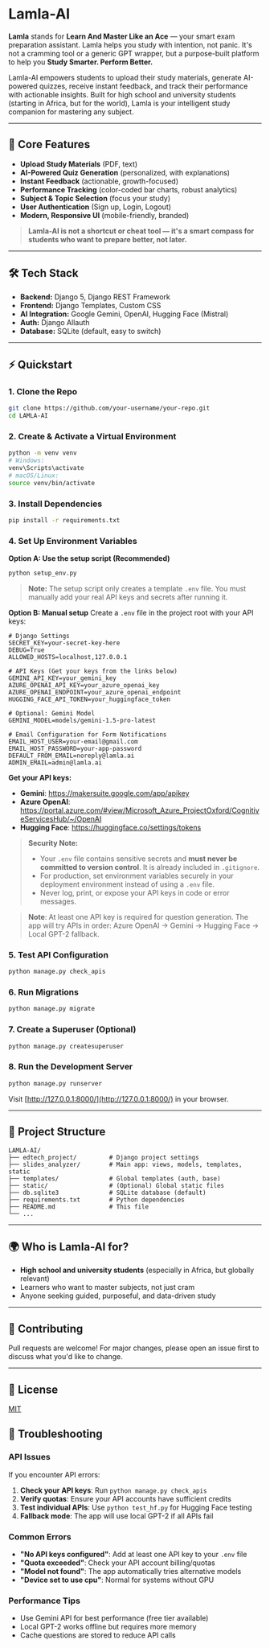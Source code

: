 # Lamla-AI

**Lamla** stands for **Learn And Master Like an Ace** — your smart exam preparation assistant. Lamla helps you study with intention, not panic. It's not a cramming tool or a generic GPT wrapper, but a purpose-built platform to help you **Study Smarter. Perform Better.**

Lamla-AI empowers students to upload their study materials, generate AI-powered quizzes, receive instant feedback, and track their performance with actionable insights. Built for high school and university students (starting in Africa, but for the world), Lamla is your intelligent study companion for mastering any subject.

---

## 🚀 Core Features
- **Upload Study Materials** (PDF, text)
- **AI-Powered Quiz Generation** (personalized, with explanations)
- **Instant Feedback** (actionable, growth-focused)
- **Performance Tracking** (color-coded bar charts, robust analytics)
- **Subject & Topic Selection** (focus your study)
- **User Authentication** (Sign up, Login, Logout)
- **Modern, Responsive UI** (mobile-friendly, branded)

> **Lamla-AI is not a shortcut or cheat tool — it's a smart compass for students who want to prepare better, not later.**

---

## 🛠️ Tech Stack
- **Backend:** Django 5, Django REST Framework
- **Frontend:** Django Templates, Custom CSS
- **AI Integration:** Google Gemini, OpenAI, Hugging Face (Mistral)
- **Auth:** Django Allauth
- **Database:** SQLite (default, easy to switch)

---

## ⚡ Quickstart

### 1. Clone the Repo
```sh
git clone https://github.com/your-username/your-repo.git
cd LAMLA-AI
```

### 2. Create & Activate a Virtual Environment
```sh
python -m venv venv
# Windows:
venv\Scripts\activate
# macOS/Linux:
source venv/bin/activate
```

### 3. Install Dependencies
```sh
pip install -r requirements.txt
```

### 4. Set Up Environment Variables
**Option A: Use the setup script (Recommended)**
```sh
python setup_env.py
```
> **Note:** The setup script only creates a template `.env` file. You must manually add your real API keys and secrets after running it.

**Option B: Manual setup**
Create a `.env` file in the project root with your API keys:
```env
# Django Settings
SECRET_KEY=your-secret-key-here
DEBUG=True
ALLOWED_HOSTS=localhost,127.0.0.1

# API Keys (Get your keys from the links below)
GEMINI_API_KEY=your_gemini_key
AZURE_OPENAI_API_KEY=your_azure_openai_key
AZURE_OPENAI_ENDPOINT=your_azure_openai_endpoint
HUGGING_FACE_API_TOKEN=your_huggingface_token

# Optional: Gemini Model
GEMINI_MODEL=models/gemini-1.5-pro-latest

# Email Configuration for Form Notifications
EMAIL_HOST_USER=your-email@gmail.com
EMAIL_HOST_PASSWORD=your-app-password
DEFAULT_FROM_EMAIL=noreply@lamla.ai
ADMIN_EMAIL=admin@lamla.ai
```

**Get your API keys:**
- **Gemini**: https://makersuite.google.com/app/apikey
- **Azure OpenAI**: https://portal.azure.com/#view/Microsoft_Azure_ProjectOxford/CognitiveServicesHub/~/OpenAI
- **Hugging Face**: https://huggingface.co/settings/tokens

> **Security Note:**
> - Your `.env` file contains sensitive secrets and **must never be committed to version control**. It is already included in `.gitignore`.
> - For production, set environment variables securely in your deployment environment instead of using a `.env` file.
> - Never log, print, or expose your API keys in code or error messages.

> **Note**: At least one API key is required for question generation. The app will try APIs in order: Azure OpenAI → Gemini → Hugging Face → Local GPT-2 fallback.

### 5. Test API Configuration
```sh
python manage.py check_apis
```

### 6. Run Migrations
```sh
python manage.py migrate
```

### 7. Create a Superuser (Optional)
```sh
python manage.py createsuperuser
```

### 8. Run the Development Server
```sh
python manage.py runserver
```

Visit [http://127.0.0.1:8000/](http://127.0.0.1:8000/) in your browser.

---

## 📁 Project Structure
```
LAMLA-AI/
├── edtech_project/         # Django project settings
├── slides_analyzer/        # Main app: views, models, templates, static
├── templates/              # Global templates (auth, base)
├── static/                 # (Optional) Global static files
├── db.sqlite3              # SQLite database (default)
├── requirements.txt        # Python dependencies
├── README.md               # This file
└── ...
```

---

## 🌍 Who is Lamla-AI for?
- **High school and university students** (especially in Africa, but globally relevant)
- Learners who want to master subjects, not just cram
- Anyone seeking guided, purposeful, and data-driven study

---

## 🤝 Contributing
Pull requests are welcome! For major changes, please open an issue first to discuss what you'd like to change.

---

## 📄 License
[MIT](LICENSE) 

## 🔧 Troubleshooting

### API Issues
If you encounter API errors:

1. **Check your API keys**: Run `python manage.py check_apis`
2. **Verify quotas**: Ensure your API accounts have sufficient credits
3. **Test individual APIs**: Use `python test_hf.py` for Hugging Face testing
4. **Fallback mode**: The app will use local GPT-2 if all APIs fail

### Common Errors
- **"No API keys configured"**: Add at least one API key to your `.env` file
- **"Quota exceeded"**: Check your API account billing/quotas
- **"Model not found"**: The app automatically tries alternative models
- **"Device set to use cpu"**: Normal for systems without GPU

### Performance Tips
- Use Gemini API for best performance (free tier available)
- Local GPT-2 works offline but requires more memory
- Cache questions are stored to reduce API calls 